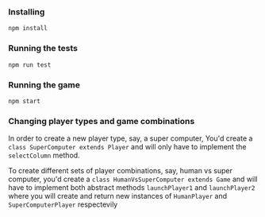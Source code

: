 ### Installing

```
npm install
```

### Running the tests

```
npm run test
```

### Running the game

```
npm start
```

### Changing player types and game combinations

In order to create a new player type, say, a super computer, You'd create a `class SuperComputer extends Player` and will only have to implement the `selectColumn` method.

To create different sets of player combinations, say, human vs super computer, you'd create a `class HumanVsSuperComputer extends Game` and will have to implement both abstract methods `launchPlayer1` and `launchPlayer2` where you will create and return new instances of `HumanPlayer` and `SuperComputerPlayer` respectevily
